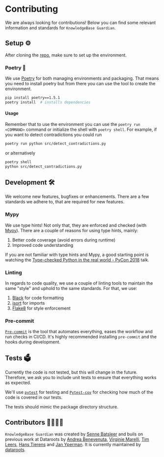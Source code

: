# Contributing

We are always looking for contributions! Below you can find some relevant information and standards for `KnowledgeBase Guardian`.

## Setup ⚙️

After cloning the [repo](https://github.com/datarootsio/knowledgebase_guardian/), make sure to set up
the environment.

### Poetry 📜

We use [Poetry](https://python-poetry.org/) for both managing environments and packaging.
That means you need to install poetry but from there you can use the tool to create the
environment.

```bash
pip install poetry==1.5.1
poetry install  # installs dependencies
```

#### Usage

Remember that to use the environment you can use the `poetry run <COMMAND>` command or
initialize the shell with `poetry shell`. For example, if you want to detect contradictions you could run

```bash
poetry run python src/detect_contradictions.py
```

or alternatively

```bash
poetry shell
python src/detect_contradictions.py
```

## Development 🛠

We welcome new features, bugfixes or enhancements. There are a
few standards we adhere to, that are required for new features.

### Mypy

We use type hints! Not only that, they are enforced and checked (with
[Mypy](https://mypy.readthedocs.io/en/stable/index.html)). There are a couple of reasons for using type hints, mainly:

1. Better code coverage (avoid errors during runtime)
2. Improved code understanding

If you are not familiar with type hints and Mypy, a good starting point is watching the
[Type-checked Python in the real world - PyCon 2018](https://www.youtube.com/watch?v=pMgmKJyWKn8)
talk.

### Linting

In regards to code quality, we use a couple of linting tools to maintain the same "style"
and uphold to the same standards. For that, we use:

1. [Black](https://black.readthedocs.io/en/stable/) for code formatting
2. [isort](https://pycqa.github.io/isort/) for imports
3. [Flake8](https://pycqa.github.io/isort/) for style enforcement

### Pre-commit

[`Pre-commit`](https://pre-commit.com/) is the tool that automates everything, eases the
workflow and run checks in CI/CD. It's highly recommended installing `pre-commit` and the
hooks during development.

## Tests 🗳

Currently the code is not tested, but this will change in the future. Therefore, we ask you to include unit tests to ensure that everything works as expected.

We'll use
[`pytest`](https://docs.pytest.org/en/6.2.x/) for testing and
[`Pytest-cov`](https://pytest-cov.readthedocs.io/en/latest/) for checking how much of
the code is covered in our tests.

The tests should mimic the package directory structure.

## Contributors 👨‍💻👩‍💻

`KnowledgeBase Guardian` was created by [Senne Batsleer](https://github.com/SenneDataroots) and buils on previous work at Dataroots by [Andrea Benevenuta](https://github.com/andreabenevenut), [Virginie Marelli](https://github.com/virginiemar), [Tim Leers](https://github.com/tleers), [Hans Tierens](https://github.com/HansTierens) and [Jan Yperman](https://github.com/jandataroots). It is currently
maintained by [dataroots](https://github.com/datarootsio).
